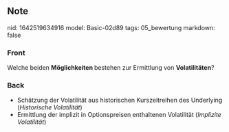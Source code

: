## Note
nid: 1642519634916
model: Basic-02d89
tags: 05_bewertung
markdown: false

### Front
Welche beiden <b>Möglichkeiten </b>bestehen zur Ermittlung von <b>Volatilitäten</b>?

### Back
<ul>
  <li>Schätzung der Volatilität aus historischen Kurszeitreihen des
  Underlying (<i>Historische Volatilität</i>)
  <li>Ermittlung der implizit in Optionspreisen enthaltenen
  Volatilität (<i>Implizite Volatilität</i>)
</ul>
